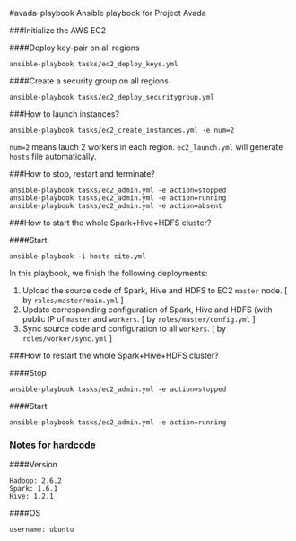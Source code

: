 #avada-playbook
Ansible playbook for Project Avada

###Initialize the AWS EC2

####Deploy key-pair on all regions

    ansible-playbook tasks/ec2_deploy_keys.yml

####Create a security group on all regions
  
    ansible-playbook tasks/ec2_deploy_securitygroup.yml

###How to launch instances?
  
    ansible-playbook tasks/ec2_create_instances.yml -e num=2

`num=2` means lauch 2 workers in each region. `ec2_launch.yml` will generate `hosts` file automatically.

###How to stop, restart and terminate?

    ansible-playbook tasks/ec2_admin.yml -e action=stopped
    ansible-playbook tasks/ec2_admin.yml -e action=running
    ansible-playbook tasks/ec2_admin.yml -e action=absent

###How to start the whole Spark+Hive+HDFS cluster?

####Start

    ansible-playbook -i hosts site.yml

In this playbook, we finish the following deployments:

1. Upload the source code of Spark, Hive and HDFS to EC2 `master` node. [ by `roles/master/main.yml` ]
2. Update corresponding configuration of Spark, Hive and HDFS (with public IP of `master` and `workers`. [ by `roles/master/config.yml` ]
3. Sync source code and configuration to all `workers`. [ by `roles/worker/sync.yml` ]

###How to restart the whole Spark+Hive+HDFS cluster?

####Stop

    ansible-playbook tasks/ec2_admin.yml -e action=stopped


####Start
    
    ansible-playbook tasks/ec2_admin.yml -e action=running

### Notes for hardcode
####Version
    
    Hadoop: 2.6.2
    Spark: 1.6.1
    Hive: 1.2.1


####OS
    
    username: ubuntu
